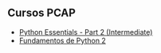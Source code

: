 ## Cursos PCAP

* [Python Essentials - Part 2 (Intermediate)](https://edube.org/study/pe2)
* [Fundamentos de Python 2](https://skillsforall.com/es/course/python-essentials-2?courseLang=es-XL)